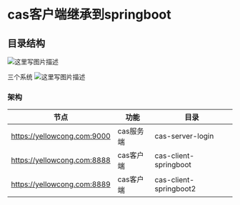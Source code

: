 # cas客户端继承到springboot

## 目录结构
![这里写图片描述](http://img.blog.csdn.net/20180206084640832?watermark/2/text/aHR0cDovL2Jsb2cuY3Nkbi5uZXQveWVsbGxvd2Nvbmc=/font/5a6L5L2T/fontsize/400/fill/I0JBQkFCMA==/dissolve/70/gravity/SouthEast)

三个系统
![这里写图片描述](http://img.blog.csdn.net/20180206091127515?watermark/2/text/aHR0cDovL2Jsb2cuY3Nkbi5uZXQveWVsbGxvd2Nvbmc=/font/5a6L5L2T/fontsize/400/fill/I0JBQkFCMA==/dissolve/70/gravity/SouthEast)

### 架构
节点|功能|目录
--|--|--
https://yellowcong.com:9000|cas服务端|cas-server-login
https://yellowcong.com:8888|cas客户端|cas-client-springboot
https://yellowcong.com:8889|cas客户端|cas-client-springboot2
